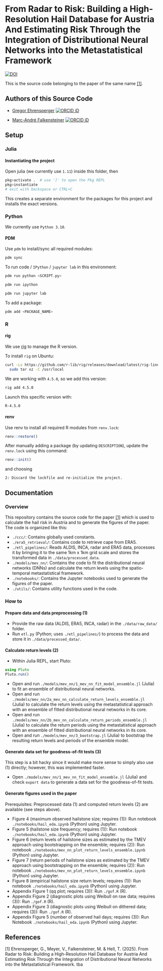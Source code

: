# From Radar to Risk: Building a High-Resolution Hail Database for Austria And Estimating Risk Through the Integration of Distributional Neural Networks into the Metastatistical Framework

[![DOI](https://zenodo.org/badge/???ID???.svg)](https://zenodo.org/badge/latestdoi/???ID???)

This is the source code belonging to the paper of the same name [[1]](#1).


## Authors of this Source Code
- [Gregor Ehrensperger](https://github.com/noxthot) [![ORCID iD](https://orcid.org/sites/default/files/images/orcid_16x16.png)](https://orcid.org/0000-0003-4816-0233)

- [Marc-André Falkensteiner](https://github.com/Falke96) [![ORCID iD](https://orcid.org/sites/default/files/images/orcid_16x16.png)](https://orcid.org/0000-0002-6887-405X)


## Setup
### Julia
#### Instantiating the project
Open julia (we currently use `1.11`) inside this folder, then

```julia
pkg>activate .  # use ']' to open the Pkg REPL
pkg>instantiate
# exit with backspace or CTRL+C
```

This creates a separate environment for the packages for this project and installs the exact versions.

### Python
We currently use `Python 3.10`.

#### PDM
Use `pdm` to install/sync all required modules:
```bash
pdm sync
```

To run code / `IPython` / `jupyter lab` in this environment:
```bash
pdm run python <SCRIPT.py>

pdm run ipython

pdm run jupyter lab
```

To add a package:
```bash
pdm add <PACKAGE_NAME>
```


### R
#### rig
We use [rig](https://github.com/r-lib/rig) to manage the R version.

To install `rig` on Ubuntu:
```bash
curl -Ls https://github.com/r-lib/rig/releases/download/latest/rig-linux-latest.tar.gz |
  sudo tar xz -C /usr/local
```

We are working with `4.5.0`, so we add this version:
```bash
rig add 4.5.0
```

Launch this specific version with:
```bash
R-4.5.0
```

#### renv
Use renv to install all required R modules from `renv.lock`: 
```r
renv::restore()
```

After manually adding a package (by updating `DESCRIPTION`), update the `renv.lock` using this command:
```r
renv::init() 
```
and choosing
```
2: Discard the lockfile and re-initialize the project.
```


## Documentation
### Overview
This repository contains the source code for the paper [[1]](#1) which is used to calculate the hail risk in Austria and to generate the figures of the paper.
The code is organized like this:
- `./ccc/`: Contains globally used constants.
- `./era5_retrieval/`: Contains code to retrieve cape from ERA5.
- `./etl_pipelines/`: Reads ALDIS, INCA, radar and ERA5 data, processes it by bringing it to the same 1km x 1km grid scale and stores the transformed data in `./data/processed_data`.
- `./models/mev_nn/`: Contains the code to fit the distributional neural networks (DNNs) and calculate the return levels using the spatio-temporal metastatistical framework.
- `./notebooks/`: Contains the Jupyter notebooks used to generate the figures of the paper.
- `./utils/`: Contains utility functions used in the code.


### How to
#### Prepare data and data preprocessing (1)
- Provide the raw data (ALDIS, ERA5, INCA, radar) in the `./data/raw_data/` folder.
- Run `etl.py` (Python; uses `./etl_pipelines/`) to process the data and store it in `./data/processed_data/`.

#### Calculate return levels (2)
- Within Julia REPL, start Pluto:
```julia
using Pluto
Pluto.run()
```
- Open and run `./models/mev_nn/1_mev_nn_fit_model_ensemble.jl` (Julia) to fit an ensemble of distributional neural networks.
- Open and run `./models/mev_nn/2a_mev_nn_calculate_return_levels_ensemble.jl` (Julia) to calculate the return levels using the metastatistical approach with an ensemble of fitted distributional neural networks in its core.
- Open and run `./models/mev_nn/2b_mev_nn_calculate_return_periods_ensemble.jl` (Julia) to calculate the return periods using the metastatistical approach with an ensemble of fitted distributional neural networks in its core.
- Open and run `./models/mev_nn/3_bootstrap.jl` (Julia) to bootstrap the resulting return levels and periods of the ensemble model.


#### Generate data set for goodness-of-fit tests (3)
This step is a bit hacky since it would make more sense to simply also use (1) directly; however, this was implemented faster.
- Open `./models/mev_nn/1_mev_nn_fit_model_ensemble.jl` (Julia) and check `export data` to generate a data set for the goodness-of-fit tests.

#### Generate figures used in the paper
Prerequisites: Preprocessed data (1) and computed return levels (2) are available (see steps above).
- Figure 4 (maximum observed hailstone size; requires (1)): Run notebook `./notebooks/hail_eda.ipynb` (Python) using Jupyter.
- Figure 5 (hailstone size frequency; requires (1)): Run notebook `./notebooks/hail_eda.ipynb` (Python) using Jupyter.
- Figure 6 (return levels of hailstone sizes as estimated by the TMEV approach using bootstrapping on the ensemble; requires (2)): Run notebook `./notebooks/mev_nn_plot_return_levels_ensemble.ipynb` (Python) using Jupyter.
- Figure 7 (return periods of hailstone sizes as estimated by the TMEV approach using bootstrapping on the ensemble; requires (2)): Run notebook `./notebooks/mev_nn_plot_return_levels_ensemble.ipynb` (Python) using Jupyter.
- Figure 8 (empirical hailstone size return levels; requires (1)): Run notebook `./notebooks/hail_eda.ipynb` (Python) using Jupyter.
- Appendix Figure 1 (qq plot; requires (3)): Run `./gof.R` (R).
- Appendix Figure 2 (diagnostic plots using Weibull on raw data; requires (3)): Run `./gof.R` (R).
- Appendix Figure 3 (diagnostic plots using Weibull on dithered data; requires (3)): Run `./gof.R` (R). 
- Appendix Figure 5 (number of observed hail days; requires (3)): Run Notebook `./notebooks/hail_eda.ipynb` (Python) using Jupyter.


## References
<a id="1">[1]</a> Ehrensperger, G., Meyer, V., Falkensteiner, M. & Hell, T. (2025). From Radar to Risk: Building a High-Resolution Hail Database for Austria And Estimating Risk Through the Integration of Distributional Neural Networks into the Metastatistical Framework. tba